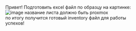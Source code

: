Привет!
Подготовить excel файл по образцу на картинке:  
![image](https://github.com/user-attachments/assets/5db504f1-38cf-4cde-84bc-4648394cfea4)
название листа должно быть proxmox  
по итогу получится готовый inventory файл для работы  
успехов!

